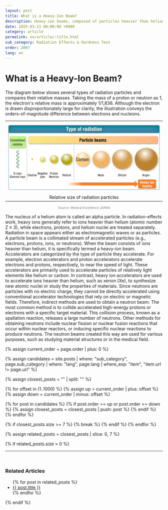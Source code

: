```yaml
---
layout: post
title: What is a Heavy-Ion Beam?
description: Heavy-ion beams, composed of particles heavier than helium, are essential tools in evaluating radiation effects on semiconductors and space electronics.
date: 2025-03-21 00:00:00 +0900
category: article
permalink: en/article/:title.html
sub_category: Radiation Effects & Hardness Test
order: 2007
lang: en
---
```


# What is a Heavy-Ion Beam?

The diagram below shows several types of radiation particles and compares their relative masses.
Taking the mass of a proton or neutron as 1, the electron's relative mass is approximately 1/1,836.
Although the electron is drawn disproportionately large for clarity, the illustration conveys the orders-of-magnitude difference between electrons and nucleons.

<table align="center" style="border: none; border-collapse: collapse;">
  <tr>
    <td align="center" style="border: none;">
      <img src="/assets/Articles/방사선의 종류_en.webp" style="width: 100%; max-width: 800px;" alt="Relative size of radiation particles">
      <div style="margin-top: 10px;">Relative size of radiation particles</div>
    </td>
  </tr>
</table>
<p style="font-size: 10px; color: gray; text-align: center;">
Source: Medical Excellence JAPAN
</p> 

The nucleus of a helium atom is called an alpha particle.
In radiation-effects work, heavy ions generally refer to ions heavier than helium (atomic number Z ≥ 3), while electrons, protons, and helium nuclei are treated separately.
Radiation in space appears either as electromagnetic waves or as particles.
A particle beam is a collimated stream of accelerated particles (e.g., electrons, protons, ions, or neutrons).
When the beam consists of ions heavier than helium, it is specifically termed a heavy-ion beam.
<br>
Accelerators are categorized by the type of particle they accelerate. For example, electron accelerators and proton accelerators accelerate electrons and protons, respectively, to near the speed of light. These accelerators are primarily used to accelerate particles of relatively light elements like helium or carbon.
In contrast, heavy ion accelerators are used to accelerate ions heavier than helium, such as xenon (Xe), to synthesize new atomic nuclei or study the properties of materials.
Since neutrons are particles with no electric charge, they cannot be directly accelerated using conventional accelerator technologies that rely on electric or magnetic fields. Therefore, indirect methods are used to obtain a neutron beam. The most common method is to collide accelerated high-energy protons or electrons with a specific target material. This collision process, known as a spallation reaction, releases a large number of neutrons.
Other methods for obtaining neutrons include nuclear fission or nuclear fusion reactions that occur within nuclear reactors, or inducing specific nuclear reactions to produce neutrons. The neutron beams created this way are used for various purposes, such as studying material structures or in the medical field.

<!-- 관련 글 자동화 -->
{% assign current_order = page.order | plus: 0 %}

{% assign candidates = site.posts 
  | where: "sub_category", page.sub_category 
  | where: "lang", page.lang 
  | where_exp: "item", "item.url != page.url" 
%}

{% assign closest_posts = "" | split: "" %}

{% for offset in (1..1000) %}
  {% assign up = current_order | plus: offset %}
  {% assign down = current_order | minus: offset %}

  {% for post in candidates %}
    {% if post.order == up or post.order == down %}
      {% assign closest_posts = closest_posts | push: post %}
    {% endif %}
  {% endfor %}

  {% if closest_posts.size >= 7 %}
    {% break %}
  {% endif %}
{% endfor %}

{% assign related_posts = closest_posts | slice: 0, 7 %}

{% if related_posts.size > 0 %}
  <hr>
  <br>
  <h3>Related Articles</h3>
  <ul>
    {% for post in related_posts %}
      <li><a href="{{ post.url }}">{{ post.title }}</a></li>
    {% endfor %}
  </ul>
{% endif %}
